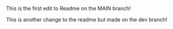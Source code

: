 This is the first edit to Readme on the MAIN branch!

This is another change to the readme but made on the dev branch!
